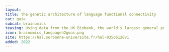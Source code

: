 ```yaml
---
layout:
title: The genetic architecture of language functional connectivity
cat: gaia
subcat: brainomics
teasing: Using data from the UK Biobank, the world's largest general population imaging-genetics cohort, a collaboration led by a team at BAOBAB (NeuroSpin) has identified genes involved in the genetic architecture of functional language connectivity. These genes could be a priority for studying natural language.
icon: brainomics_languageh2gwas.png
site: https://hal.sorbonne-universite.fr/hal-03566120v1
added: 2022
---
```

